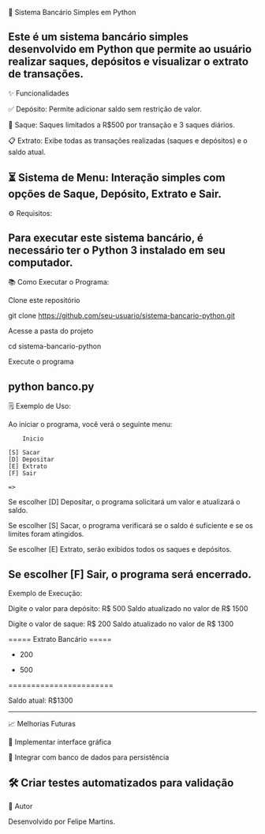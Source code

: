💼 Sistema Bancário Simples em Python

Este é um sistema bancário simples desenvolvido em Python que permite ao usuário realizar saques, depósitos e visualizar o extrato de transações.
--------------------------------------------------------------------------------------------------------------

✨ Funcionalidades

✅ Depósito: Permite adicionar saldo sem restrição de valor.

💸 Saque: Saques limitados a R$500 por transação e 3 saques diários.

📋 Extrato: Exibe todas as transações realizadas (saques e depósitos) e o saldo atual.

⏳ Sistema de Menu: Interação simples com opções de Saque, Depósito, Extrato e Sair.
--------------------------------------------------------------------------------------------------------------

⚙️ Requisitos:

Para executar este sistema bancário, é necessário ter o Python 3 instalado em seu computador.
--------------------------------------------------------------------------------------------------------------

📚 Como Executar o Programa:

Clone este repositório

git clone https://github.com/seu-usuario/sistema-bancario-python.git

Acesse a pasta do projeto

cd sistema-bancario-python

Execute o programa

python banco.py
--------------------------------------------------------------------------------------------------------------

🗒️ Exemplo de Uso:

Ao iniciar o programa, você verá o seguinte menu:

    	Inicio

    [S] Sacar
    [D] Depositar
    [E] Extrato
    [F] Sair

    =>

Se escolher [D] Depositar, o programa solicitará um valor e atualizará o saldo.

Se escolher [S] Sacar, o programa verificará se o saldo é suficiente e se os limites foram atingidos.

Se escolher [E] Extrato, serão exibidos todos os saques e depósitos.

Se escolher [F] Sair, o programa será encerrado.
--------------------------------------------------------------------------------------------------------------

Exemplo de Execução:

Digite o valor para depósito: R$ 500
Saldo atualizado no valor de R$ 1500

Digite o valor de saque: R$ 200
Saldo atualizado no valor de R$ 1300

===== Extrato Bancário =====

- 200
+ 500

=======================

Saldo atual: R$1300

--------------------------------------------------------------------------------------------------------------

📈 Melhorias Futuras

🔢 Implementar interface gráfica

📂 Integrar com banco de dados para persistência

🛠️ Criar testes automatizados para validação
--------------------------------------------------------------------------------------------------------------

👥 Autor

Desenvolvido por Felipe Martins.

